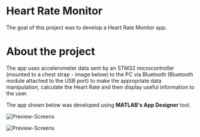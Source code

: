# Heart Rate Monitor

The goal of this project was to develop a Heart Rate Monitor app. 

# About the project

The app uses accelerometer data sent by an STM32 microcontroller (mounted to a chest strap - image below) to the PC via Bluetooth (Bluetooth module attached to the USB port) to make the appropriate data manipulation, calculate the Heart Rate and then display useful information to the user.

The app shown below was developed using **MATLAB's App Designer** tool.


![Preview-Screens](app)

![Preview-Screens](chestStrap)
 